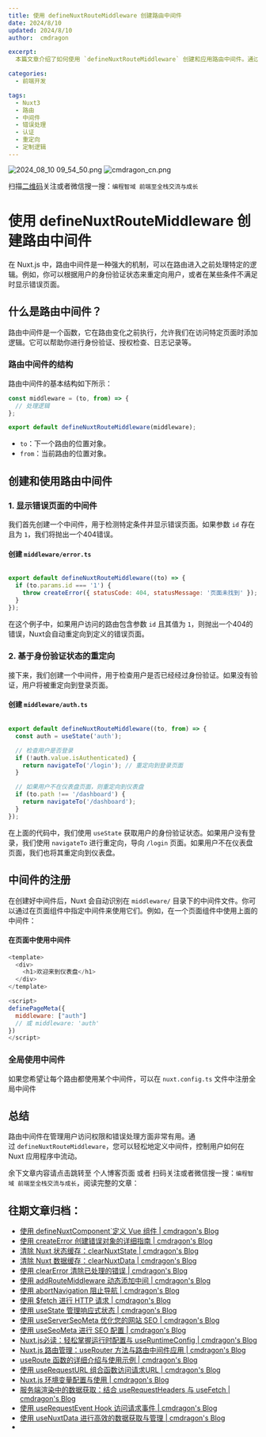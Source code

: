 ```yaml
---
title: 使用 defineNuxtRouteMiddleware 创建路由中间件
date: 2024/8/10
updated: 2024/8/10
author:  cmdragon

excerpt:
  本篇文章介绍了如何使用 `defineNuxtRouteMiddleware` 创建和应用路由中间件。通过示例演示了如何处理错误页面和身份验证逻辑。随着对 Nuxt.js 中间件的理解，你可以更灵活地控制应用的路由行为，从而提升用户体验。

categories:
  - 前端开发

tags:
  - Nuxt3
  - 路由
  - 中间件
  - 错误处理
  - 认证
  - 重定向
  - 定制逻辑
---
```


<img src="https://static.cmdragon.cn/blog/images/2024_08_10 09_54_50.png@blog" title="2024_08_10 09_54_50.png" alt="2024_08_10 09_54_50.png"/>

<img src="https://static.cmdragon.cn/blog/images/cmdragon_cn.png" title="cmdragon_cn.png" alt="cmdragon_cn.png"/>


扫描[二维码](https://static.cmdragon.cn/blog/images/cmdragon_cn.png)关注或者微信搜一搜：`编程智域 前端至全栈交流与成长`

# 使用 defineNuxtRouteMiddleware 创建路由中间件
在 Nuxt.js 中，路由中间件是一种强大的机制，可以在路由进入之前处理特定的逻辑。例如，你可以根据用户的身份验证状态来重定向用户，或者在某些条件不满足时显示错误页面。

## 什么是路由中间件？

路由中间件是一个函数，它在路由变化之前执行，允许我们在访问特定页面时添加逻辑。它可以帮助你进行身份验证、授权检查、日志记录等。

### 路由中间件的结构

路由中间件的基本结构如下所示：

```javascript
const middleware = (to, from) => {
  // 处理逻辑
};

export default defineNuxtRouteMiddleware(middleware);
```

- `to`：下一个路由的位置对象。
- `from`：当前路由的位置对象。

## 创建和使用路由中间件

### 1. 显示错误页面的中间件

我们首先创建一个中间件，用于检测特定条件并显示错误页面。如果参数 `id` 存在且为 `1`，我们将抛出一个404错误。

#### 创建 `middleware/error.ts`

```javascript

export default defineNuxtRouteMiddleware((to) => {
  if (to.params.id === '1') {
    throw createError({ statusCode: 404, statusMessage: '页面未找到' });
  }
});
```

在这个例子中，如果用户访问的路由包含参数 `id` 且其值为 `1`，则抛出一个404的错误，Nuxt会自动重定向到定义的错误页面。

### 2. 基于身份验证状态的重定向

接下来，我们创建一个中间件，用于检查用户是否已经经过身份验证。如果没有验证，用户将被重定向到登录页面。

#### 创建 `middleware/auth.ts`

```javascript

export default defineNuxtRouteMiddleware((to, from) => {
  const auth = useState('auth');

  // 检查用户是否登录
  if (!auth.value.isAuthenticated) {
    return navigateTo('/login'); // 重定向到登录页面
  }

  // 如果用户不在仪表盘页面，则重定向到仪表盘
  if (to.path !== '/dashboard') {
    return navigateTo('/dashboard');
  }
});
```

在上面的代码中，我们使用 `useState` 获取用户的身份验证状态。如果用户没有登录，我们使用 `navigateTo` 进行重定向，导向 `/login` 页面。如果用户不在仪表盘页面，我们也将其重定向到仪表盘。

## 中间件的注册

在创建好中间件后，Nuxt 会自动识别在 `middleware/` 目录下的中间件文件。你可以通过在页面组件中指定中间件来使用它们。例如，在一个页面组件中使用上面的中间件：

#### 在页面中使用中间件

```javascript
<template>
  <div>
    <h1>欢迎来到仪表盘</h1>
  </div>
</template>

<script>
definePageMeta({
  middleware: ["auth"]
  // 或 middleware: 'auth'
})
</script>
```
### 全局使用中间件

如果您希望让每个路由都使用某个中间件，可以在 `nuxt.config.ts` 文件中注册全局中间件
## 总结

路由中间件在管理用户访问权限和错误处理方面非常有用。通过 `defineNuxtRouteMiddleware`，您可以轻松地定义中间件，控制用户如何在 Nuxt 应用程序中流动。

余下文章内容请点击跳转至 个人博客页面 或者 扫码关注或者微信搜一搜：`编程智域 前端至全栈交流与成长`，阅读完整的文章：

## 往期文章归档：

- [使用 defineNuxtComponent`定义 Vue 组件 | cmdragon's Blog](https://blog.cmdragon.cn/posts/df9c2cf37c29/)
- [使用 createError 创建错误对象的详细指南 | cmdragon's Blog](https://blog.cmdragon.cn/posts/93b5a8ec52df/)
- [清除 Nuxt 状态缓存：clearNuxtState | cmdragon's Blog](https://blog.cmdragon.cn/posts/0febec81a1d1/)
- [清除 Nuxt 数据缓存：clearNuxtData | cmdragon's Blog](https://blog.cmdragon.cn/posts/0a7c0cc75cf1/)
- [使用 clearError 清除已处理的错误 | cmdragon's Blog](https://blog.cmdragon.cn/posts/1bf9b90dd386/)
- [使用 addRouteMiddleware 动态添加中间 | cmdragon's Blog](https://blog.cmdragon.cn/posts/a070155dbcfb/)
- [使用 abortNavigation 阻止导航 | cmdragon's Blog](https://blog.cmdragon.cn/posts/c89ead546424/)
- [使用 $fetch 进行 HTTP 请求 | cmdragon's Blog](https://blog.cmdragon.cn/posts/07d91f7f1ac2/)
- [使用 useState 管理响应式状态 | cmdragon's Blog](https://blog.cmdragon.cn/posts/dad6ac94ddf0/)
- [使用 useServerSeoMeta 优化您的网站 SEO | cmdragon's Blog](https://blog.cmdragon.cn/posts/dd9cb519a7a9/)
- [使用 useSeoMeta 进行 SEO 配置 | cmdragon's Blog](https://blog.cmdragon.cn/posts/4ab349e1f178/)
- [Nuxt.js必读：轻松掌握运行时配置与 useRuntimeConfig | cmdragon's Blog](https://blog.cmdragon.cn/posts/014b8d25b5e5/)
- [Nuxt.js 路由管理：useRouter 方法与路由中间件应用 | cmdragon's Blog](https://blog.cmdragon.cn/posts/ad9936895e09/)
- [useRoute 函数的详细介绍与使用示例 | cmdragon's Blog](https://blog.cmdragon.cn/posts/eb8617e107bf/)
- [使用 useRequestURL 组合函数访问请求URL | cmdragon's Blog](https://blog.cmdragon.cn/posts/666fa6c8a5ea/)
- [Nuxt.js 环境变量配置与使用 | cmdragon's Blog](https://blog.cmdragon.cn/posts/c79d66614163/)
- [服务端渲染中的数据获取：结合 useRequestHeaders 与 useFetch | cmdragon's Blog](https://blog.cmdragon.cn/posts/e38e8d28511a/)
- [使用 useRequestEvent Hook 访问请求事件 | cmdragon's Blog](https://blog.cmdragon.cn/posts/2f2570605277/)
- [使用 useNuxtData 进行高效的数据获取与管理 | cmdragon's Blog](https://blog.cmdragon.cn/posts/5e9f5a2b593e/)
-

